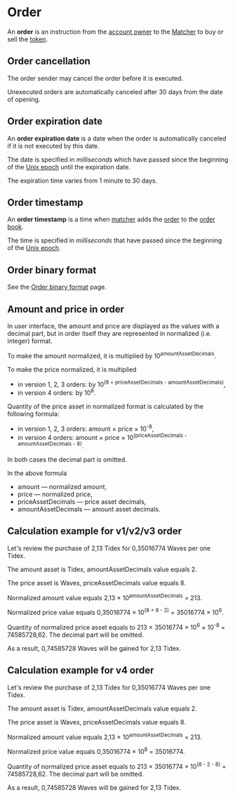 # Order

An **order** is an instruction from the [account owner](/en/blockchain/account) to the [Matcher](https://docs.waves.exchange/en/waves-matcher/) to buy or sell the [token](/en/blockchain/token).

## Order cancellation

The order sender may cancel the order before it is executed.

Unexecuted orders are automatically canceled after 30 days from the date of opening.

## Order expiration date

An **order expiration date** is a date when the order is automatically canceled if it is not executed by this date.

The date is specified in _milliseconds_ which have passed since the beginning of the [Unix epoch](https://en.wikipedia.org/wiki/Unix_time) until the expiration date.

The expiration time varies from 1 minute to 30 days.

## Order timestamp

An **order timestamp** is a time when [matcher](https://docs.waves.exchange/en/waves-matcher/) adds the [order](/en/blockchain/order) to the [order book](https://en.wikipedia.org/wiki/Order_book_%28trading%29).

The time is specified in _milliseconds_ that have passed since the beginning of the [Unix epoch](https://en.wikipedia.org/wiki/Unix_time).

## Order binary format

See the [Order binary format](/en/blockchain/binary-format/order-binary-format) page.

## Amount and price in order

In user interface, the amount and price are displayed as the  values with a decimal part, but in order itself they are represented in normalized (i.e. integer) format.

To make the amount normalized, it is multiplied by 10<sup>amountAssetDecimals</sup>.

To make the price normalized, it is multiplied

* in version 1, 2, 3 orders: by 10<sup>(8 + priceAssetDecimals - amountAssetDecimals)</sup>,
* in version 4 orders: by 10<sup>8</sup>.

Quantity of the price asset in normalized format is calculated by the following formula:

* in version 1, 2, 3 orders: amount × price × 10<sup>-8</sup>,
* in version 4 orders: amount × price × 10<sup>(priceAssetDecimals - amountAssetDecimals - 8)</sup>.

In both cases the decimal part is omitted.

In the above formula

* amount — normalized amount,
* price — normalized price,
* priceAssetDecimals — price asset decimals,
* amountAssetDecimals — amount asset decimals.

## Calculation example for v1/v2/v3 order

Let's review the purchase of 2,13 Tidex for 0,35016774 Waves per one Tidex.

The amount asset is Tidex, amountAssetDecimals value equals 2.

The price asset is Waves, priceAssetDecimals value equals 8.

Normalized amount value equals 2,13 × 10<sup>amountAssetDecimals</sup> = 213.

Normalized price value equals 0,35016774 × 10<sup>(8 + 8 - 2)</sup> = 35016774 × 10<sup>6</sup>.

Quantity of normalized price asset equals to 213 × 35016774 × 10<sup>6</sup> × 10<sup>-8</sup> = 74585728,62. The decimal part will be omitted.

As a result, 0,74585728 Waves will be gained for 2,13 Tidex.

## Calculation example for v4 order

Let's review the purchase of 2,13 Tidex for 0,35016774 Waves per one Tidex.

The amount asset is Tidex, amountAssetDecimals value equals 2.

The price asset is Waves, priceAssetDecimals value equals 8.

Normalized amount value equals 2,13 × 10<sup>amountAssetDecimals</sup> = 213.

Normalized price value equals 0,35016774 × 10<sup>8</sup> = 35016774.

Quantity of normalized price asset equals to 213 × 35016774 × 10<sup>(8 - 2 - 8)</sup> = 74585728,62. The decimal part will be omitted.

As a result, 0,74585728 Waves will be gained for 2,13 Tidex.

